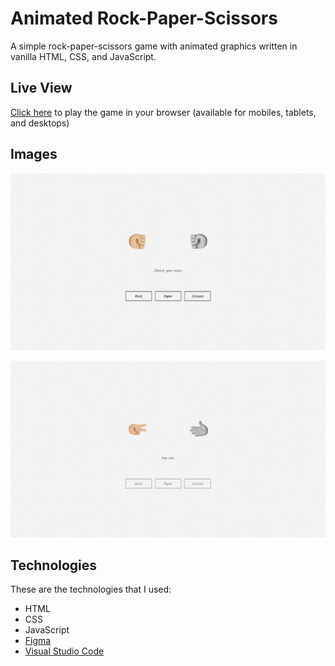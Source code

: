 # Animated Rock-Paper-Scissors
A simple rock-paper-scissors game with animated graphics written in vanilla HTML, CSS, and JavaScript.

## Live View
[Click here](https://drive.google.com/drive/folders/1WeVpNUpmO7RB34O7yfYJYc5E8ojxjLwU?usp=sharing) to play the game in your browser (available for mobiles, tablets, and desktops)

## Images
![Screenshot number 1 of rock-paper-scissors game](showcase/screenshot-1.webp)

![Screenshot number 2 of rock-paper-scissors game](showcase/screenshot-2.webp)

## Technologies
These are the technologies that I used:

- HTML
- CSS
- JavaScript
- [Figma](https://www.figma.com/)
- [Visual Studio Code](https://code.visualstudio.com/)
